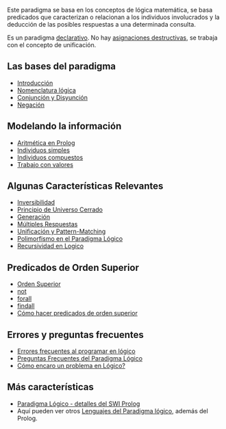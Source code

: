 Este paradigma se basa en los conceptos de lógica matemática, se basa predicados que caracterizan o relacionan a los individuos involucrados y la deducción de las posibles respuestas a una determinada consulta.

Es un paradigma [declarativo](declaratividad.html). No hay [asignaciones destructivas](transparencia-referencial--efecto-de-lado-y-asignacion-destructiva.html), se trabaja con el concepto de unificación.

Las bases del paradigma
-----------------------

-   [Introducción](paradigma-logico---introduccion.html)
-   [Nomenclatura lógica](paradigma-logico---un-poco-de-nomenclatura.html)
-   [Conjunción y Disyunción](paradigma-logico---conjuncion-y-disyuncion.html)
-   [Negación](paradigma-logico---negacion.html)

Modelando la información
------------------------

-   [Aritmética en Prolog](aritmetica-en-prolog.html)
-   [Individuos simples](paradigma-logico---individuos-simples.html)
-   [Individuos compuestos](paradigma-logico---individuos-compuestos.html)
-   [Trabajo con valores](logico---trabajo-con-valores.html)

Algunas Características Relevantes
----------------------------------

-   [Inversibilidad](paradigma-logico---inversibilidad.html)
-   [Principio de Universo Cerrado](paradigma-logico---introduccion-universo-cerrado.html)
-   [Generación](paradigma-logico---generacion.html)
-   [Múltiples Respuestas](paradigma-logico---multiples-respuestas.html)
-   [Unificación y Pattern-Matching](unificacion-y-pattern-matching.html)
-   [Polimorfismo en el Paradigma Lógico](polimorfismo-en-el-paradigma-logico.html)
-   [Recursividad en Logico](recursividad-en-logico.html)

Predicados de Orden Superior
----------------------------

-   [Orden Superior](orden-superior.html)
-   [not](paradigma-logico---negacion.html)
-   [forall](paradigma-logico---el-forall.html)
-   [findall](paradigma-logico---listas--como-obtener-todas-las-respuestas--juntas--.html)
-   [Cómo hacer predicados de orden superior](como-hacer-predicados-de-orden-superior.html)

Errores y preguntas frecuentes
------------------------------

-   [Errores frecuentes al programar en lógico](errores-frecuentes-al-programar-en-logico.html)
-   [Preguntas Frecuentes del Paradigma Lógico](preguntas-frecuentes-del-paradigma-logico.html)
-   [Cómo encaro un problema en Lógico?](paradigma-logico---como-pienso-la-resolucion-de-un-punto.html)

Más características
-------------------

-   [Paradigma Lógico - detalles del SWI Prolog](paradigma-logico---detalles-del-swi-prolog.html)
-   Aquí pueden ver otros [Lenguajes del Paradigma lógico](lenguajes-del-paradigma-logico.html), además del Prolog.

